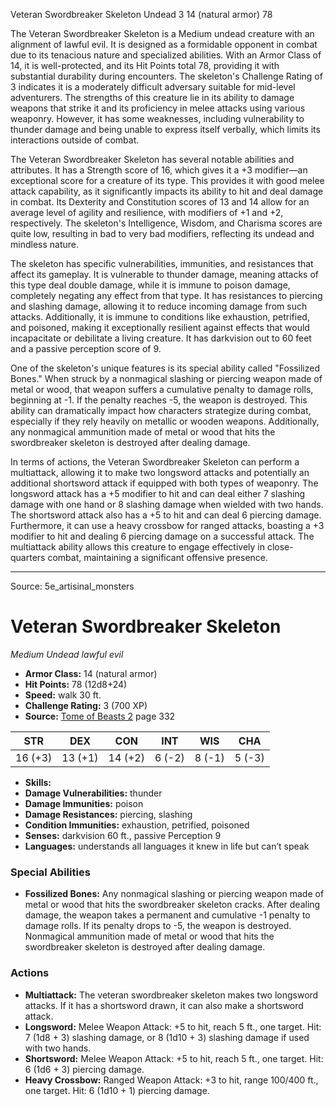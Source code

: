 <MonsterName/>Veteran Swordbreaker Skeleton</MonsterName>
<CreatureType/>Undead</CreatureType>
<CR/>3</CR>
<AC/>14 (natural armor)</AC>
<HP/>78</HP>
<summary>The Veteran Swordbreaker Skeleton is a Medium undead creature with an alignment of lawful evil. It is designed as a formidable opponent in combat due to its tenacious nature and specialized abilities. With an Armor Class of 14, it is well-protected, and its Hit Points total 78, providing it with substantial durability during encounters. The skeleton's Challenge Rating of 3 indicates it is a moderately difficult adversary suitable for mid-level adventurers. The strengths of this creature lie in its ability to damage weapons that strike it and its proficiency in melee attacks using various weaponry. However, it has some weaknesses, including vulnerability to thunder damage and being unable to express itself verbally, which limits its interactions outside of combat.</summary>

<detail>

The Veteran Swordbreaker Skeleton has several notable abilities and attributes. It has a Strength score of 16, which gives it a +3 modifier—an exceptional score for a creature of its type. This provides it with good melee attack capability, as it significantly impacts its ability to hit and deal damage in combat. Its Dexterity and Constitution scores of 13 and 14 allow for an average level of agility and resilience, with modifiers of +1 and +2, respectively. The skeleton's Intelligence, Wisdom, and Charisma scores are quite low, resulting in bad to very bad modifiers, reflecting its undead and mindless nature. 

The skeleton has specific vulnerabilities, immunities, and resistances that affect its gameplay. It is vulnerable to thunder damage, meaning attacks of this type deal double damage, while it is immune to poison damage, completely negating any effect from that type. It has resistances to piercing and slashing damage, allowing it to reduce incoming damage from such attacks. Additionally, it is immune to conditions like exhaustion, petrified, and poisoned, making it exceptionally resilient against effects that would incapacitate or debilitate a living creature. It has darkvision out to 60 feet and a passive perception score of 9.

One of the skeleton's unique features is its special ability called "Fossilized Bones." When struck by a nonmagical slashing or piercing weapon made of metal or wood, that weapon suffers a cumulative penalty to damage rolls, beginning at -1. If the penalty reaches -5, the weapon is destroyed. This ability can dramatically impact how characters strategize during combat, especially if they rely heavily on metallic or wooden weapons. Additionally, any nonmagical ammunition made of metal or wood that hits the swordbreaker skeleton is destroyed after dealing damage.

In terms of actions, the Veteran Swordbreaker Skeleton can perform a multiattack, allowing it to make two longsword attacks and potentially an additional shortsword attack if equipped with both types of weaponry. The longsword attack has a +5 modifier to hit and can deal either 7 slashing damage with one hand or 8 slashing damage when wielded with two hands. The shortsword attack also has a +5 to hit and can deal 6 piercing damage. Furthermore, it can use a heavy crossbow for ranged attacks, boasting a +3 modifier to hit and dealing 6 piercing damage on a successful attack. The multiattack ability allows this creature to engage effectively in close-quarters combat, maintaining a significant offensive presence.</detail>



---

Source: 5e_artisinal_monsters

# Veteran Swordbreaker Skeleton

*Medium* *Undead* *lawful evil*

- **Armor Class:** 14 (natural armor)
- **Hit Points:** 78 (12d8+24)
- **Speed:** walk 30 ft.
- **Challenge Rating:** 3 (700 XP)
- **Source:** [Tome of Beasts 2](https://koboldpress.com/kpstore/product/tome-of-beasts-2-for-5th-edition) page 332

| STR | DEX | CON | INT | WIS | CHA |
| --- | --- | --- | --- | --- | --- |
| 16 (+3) | 13 (+1) | 14 (+2) | 6 (-2) | 8 (-1) | 5 (-3) |

- **Skills:** 
- **Damage Vulnerabilities:** thunder
- **Damage Immunities:** poison
- **Damage Resistances:** piercing, slashing
- **Condition Immunities:** exhaustion, petrified, poisoned
- **Senses:** darkvision 60 ft., passive Perception 9
- **Languages:** understands all languages it knew in life but can’t speak

### Special Abilities

- **Fossilized Bones:** Any nonmagical slashing or piercing weapon made of metal or wood that hits the swordbreaker skeleton cracks. After dealing damage, the weapon takes a permanent and cumulative -1 penalty to damage rolls. If its penalty drops to -5, the weapon is destroyed. Nonmagical ammunition made of metal or wood that hits the swordbreaker skeleton is destroyed after dealing damage.

### Actions

- **Multiattack:** The veteran swordbreaker skeleton makes two longsword attacks. If it has a shortsword drawn, it can also make a shortsword attack.
- **Longsword:** Melee Weapon Attack: +5 to hit, reach 5 ft., one target. Hit: 7 (1d8 + 3) slashing damage, or 8 (1d10 + 3) slashing damage if used with two hands.
- **Shortsword:** Melee Weapon Attack: +5 to hit, reach 5 ft., one target. Hit: 6 (1d6 + 3) piercing damage.
- **Heavy Crossbow:** Ranged Weapon Attack: +3 to hit, range 100/400 ft., one target. Hit: 6 (1d10 + 1) piercing damage.




